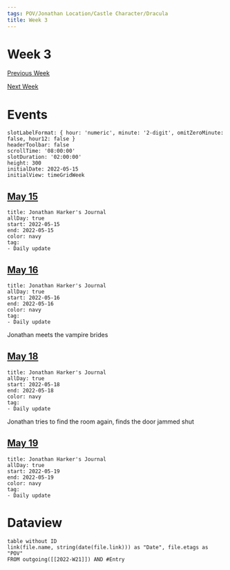 ```yaml
---
tags: POV/Jonathan Location/Castle Character/Dracula 
title: Week 3
---
```


# Week 3

[Previous Week](2022-W20.md)

[Next Week](2022-W22.md)

# Events

```itinerary
slotLabelFormat: { hour: 'numeric', minute: '2-digit', omitZeroMinute: false, hour12: false }
headerToolbar: false
scrollTime: '08:00:00'
slotDuration: '02:00:00'
height: 300
initialDate: 2022-05-15
initialView: timeGridWeek

```

## [May 15](2022-05-15.md)

```itinerary-event
title: Jonathan Harker's Journal
allDay: true
start: 2022-05-15
end: 2022-05-15
color: navy
tag:
- Daily update
```

## [May 16](2022-05-16.md)

```itinerary-event
title: Jonathan Harker's Journal
allDay: true
start: 2022-05-16
end: 2022-05-16
color: navy
tag:
- Daily update
```

Jonathan meets the vampire brides

## [May 18](2022-05-18.md)

```itinerary-event
title: Jonathan Harker's Journal
allDay: true
start: 2022-05-18
end: 2022-05-18
color: navy
tag:
- Daily update
```

Jonathan tries to find the room again, finds the door jammed shut

## [May 19](2022-05-19.md)

```itinerary-event
title: Jonathan Harker's Journal
allDay: true
start: 2022-05-19
end: 2022-05-19
color: navy
tag:
- Daily update
```


# Dataview

```dataview
table without ID
link(file.name, string(date(file.link))) as "Date", file.etags as "POV"
FROM outgoing([[2022-W21]]) AND #Entry
```
